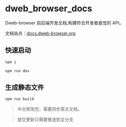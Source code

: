 # dweb_browser_docs

Dweb-browser 前后端开发文档,构建符合开发者直觉的 API。

文档站点：[docs.dweb-browser.org](https://docs.dweb-browser.org)

## 快速启动

```bash
npm i

npm run dev
```

## 生成静态文件

```bash
npm run build
```

> 中文修改完，需要同步英文文档。

> 提交更新只需要推送到主分支

<!-- ::: warning
中文修改完，需要同步英文文档。
::: -->

<!--
::: tip
这是一个提示
:::



::: danger
这是一个危险警告
:::

::: details
这是一个 details 标签
::: -->

<!--
检查 README.md 的关键步骤

1：格式相关
  a: ```ts 代码部分 上下不要后空格
  b: ```ts 代码部分 左边空一格
  c: 方法 标题不要出现圆括号
    - getState() 这样是错误的
    - getState 这样是准确的
  d: 目录层级是否准确
    ## WebComponent
    ### WebComponent 具体的方法
    ## Plugin
    ### plugin 具体的fangfa
    ## Interfaces
    ### 具体的 interface

2: 内容标准
  a: WebComponent 只写第一个层级的方法
  b: Plugin 只写第一个层级的方法
  c: Interface 需要写全部层级的属性 包括 全部的祖先层级
  d: class type enum 等全部的类型说明都放在 Interface 里面
  e: class 只需要关键的属性不要写方法 例如 DOMInsets
 -->
